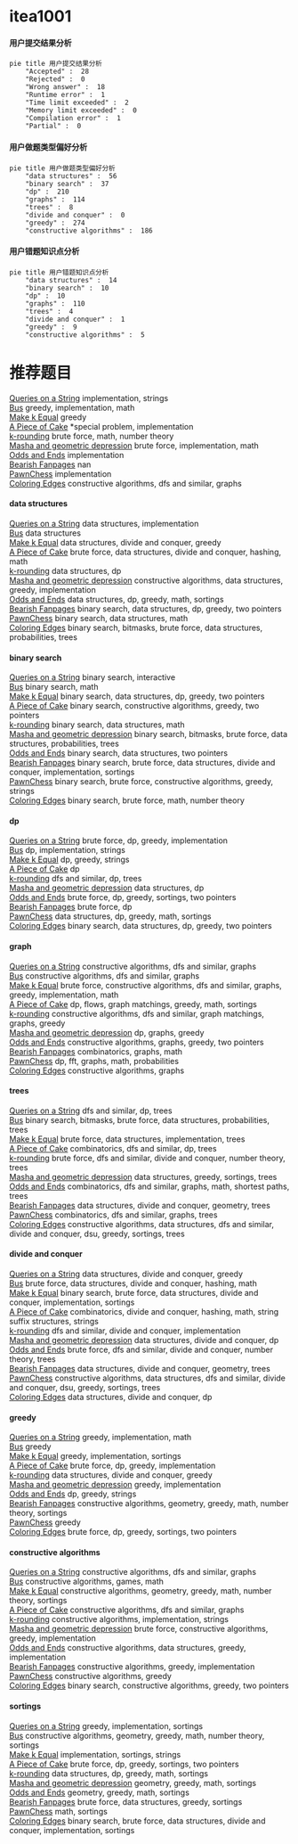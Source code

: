 # itea1001
<!-- tabs:start -->
#### **用户提交结果分析**

```mermaid
pie title 用户提交结果分析
    "Accepted" :  28
    "Rejected" :  0
    "Wrong answer" :  18
    "Runtime error" :  1
    "Time limit exceeded" :  2
    "Memory limit exceeded" :  0
    "Compilation error" :  1
    "Partial" :  0
```
#### **用户做题类型偏好分析**

```mermaid
pie title 用户做题类型偏好分析
    "data structures" :  56
    "binary search" :  37
    "dp" :  210
    "graphs" :  114
    "trees" :  8
    "divide and conquer" :  0
    "greedy" :  274
    "constructive algorithms" :  186
```
#### **用户错题知识点分析**

```mermaid
pie title 用户错题知识点分析
    "data structures" :  14
    "binary search" :  10
    "dp" :  10
    "graphs" :  110
    "trees" :  4
    "divide and conquer" :  1
    "greedy" :  9
    "constructive algorithms" :  5
```
<!-- tabs:end -->
# 推荐题目
[Queries on a String](http://codeforces.com/problemset/problem/598/B)		implementation,
                        strings		  
[Bus](http://codeforces.com/problemset/problem/864/C)		greedy,
                        implementation,
                        math		  
[Make k Equal](http://codeforces.com/problemset/problem/1328/F)		greedy		  
[A Piece of Cake](http://codeforces.com/problemset/problem/171/C)		*special problem,
                        implementation		  
[k-rounding](http://codeforces.com/problemset/problem/858/A)		brute force,
                        math,
                        number theory		  
[Masha and geometric depression](http://codeforces.com/problemset/problem/789/B)		brute force,
                        implementation,
                        math		  
[Odds and Ends](http://codeforces.com/problemset/problem/849/A)		implementation		  
[Bearish Fanpages](http://codeforces.com/problemset/problem/643/D)		nan		  
[PawnChess](http://codeforces.com/problemset/problem/592/A)		implementation		  
[Coloring Edges](http://codeforces.com/problemset/problem/1217/D)		constructive algorithms,
                        dfs and similar,
                        graphs		  
<!-- tabs:start -->
#### **data structures**
[Queries on a String](http://codeforces.com/problemset/problem/1100/B)		data structures,
                        implementation		  
[Bus](http://codeforces.com/problemset/problem/338/E)		data structures		  
[Make k Equal](https://codeforces.com/contest/634/problem/D)		data structures,
                        divide and conquer,
                        greedy		  
[A Piece of Cake](http://codeforces.com/problemset/problem/1175/F)		brute force,
                        data structures,
                        divide and conquer,
                        hashing,
                        math		  
[k-rounding](http://codeforces.com/problemset/problem/1106/E)		data structures,
                        dp		  
[Masha and geometric depression](http://codeforces.com/problemset/problem/911/E)		constructive algorithms,
                        data structures,
                        greedy,
                        implementation		  
[Odds and Ends](https://codeforces.com/contest/1321/problem/B)		data structures,
                        dp,
                        greedy,
                        math,
                        sortings		  
[Bearish Fanpages](http://codeforces.com/problemset/problem/1492/C)		binary search,
                        data structures,
                        dp,
                        greedy,
                        two pointers		  
[PawnChess](http://codeforces.com/problemset/problem/1490/G)		binary search,
                        data structures,
                        math		  
[Coloring Edges](http://codeforces.com/problemset/problem/1479/D)		binary search,
                        bitmasks,
                        brute force,
                        data structures,
                        probabilities,
                        trees		  
#### **binary search**
[Queries on a String](http://codeforces.com/problemset/problem/1007/C)		binary search,
                        interactive		  
[Bus](http://codeforces.com/problemset/problem/1352/C)		binary search,
                        math		  
[Make k Equal](http://codeforces.com/problemset/problem/1492/C)		binary search,
                        data structures,
                        dp,
                        greedy,
                        two pointers		  
[A Piece of Cake](http://codeforces.com/problemset/problem/1463/D)		binary search,
                        constructive algorithms,
                        greedy,
                        two pointers		  
[k-rounding](http://codeforces.com/problemset/problem/1490/G)		binary search,
                        data structures,
                        math		  
[Masha and geometric depression](http://codeforces.com/problemset/problem/1479/D)		binary search,
                        bitmasks,
                        brute force,
                        data structures,
                        probabilities,
                        trees		  
[Odds and Ends](http://codeforces.com/problemset/problem/1436/E)		binary search,
                        data structures,
                        two pointers		  
[Bearish Fanpages](http://codeforces.com/problemset/problem/1461/D)		binary search,
                        brute force,
                        data structures,
                        divide and conquer,
                        implementation,
                        sortings		  
[PawnChess](http://codeforces.com/problemset/problem/1493/C)		binary search,
                        brute force,
                        constructive algorithms,
                        greedy,
                        strings		  
[Coloring Edges](http://codeforces.com/problemset/problem/1487/D)		binary search,
                        brute force,
                        math,
                        number theory		  
#### **dp**
[Queries on a String](http://codeforces.com/problemset/problem/548/B)		brute force,
                        dp,
                        greedy,
                        implementation		  
[Bus](http://codeforces.com/problemset/problem/1149/B)		dp,
                        implementation,
                        strings		  
[Make k Equal](http://codeforces.com/problemset/problem/1037/C)		dp,
                        greedy,
                        strings		  
[A Piece of Cake](http://codeforces.com/problemset/problem/983/B)		dp		  
[k-rounding](http://codeforces.com/problemset/problem/1092/F)		dfs and similar,
                        dp,
                        trees		  
[Masha and geometric depression](http://codeforces.com/problemset/problem/1106/E)		data structures,
                        dp		  
[Odds and Ends](http://codeforces.com/problemset/problem/1452/E)		brute force,
                        dp,
                        greedy,
                        sortings,
                        two pointers		  
[Bearish Fanpages](http://codeforces.com/problemset/problem/142/C)		brute force,
                        dp		  
[PawnChess](https://codeforces.com/contest/1321/problem/B)		data structures,
                        dp,
                        greedy,
                        math,
                        sortings		  
[Coloring Edges](http://codeforces.com/problemset/problem/1492/C)		binary search,
                        data structures,
                        dp,
                        greedy,
                        two pointers		  
#### **graph**
[Queries on a String](http://codeforces.com/problemset/problem/1217/D)		constructive algorithms,
                        dfs and similar,
                        graphs		  
[Bus](http://codeforces.com/problemset/problem/1385/E)		constructive algorithms,
                        dfs and similar,
                        graphs		  
[Make k Equal](http://codeforces.com/problemset/problem/1487/C)		brute force,
                        constructive algorithms,
                        dfs and similar,
                        graphs,
                        greedy,
                        implementation,
                        math		  
[A Piece of Cake](http://codeforces.com/problemset/problem/1437/C)		dp,
                        flows,
                        graph matchings,
                        greedy,
                        math,
                        sortings		  
[k-rounding](http://codeforces.com/problemset/problem/1470/D)		constructive algorithms,
                        dfs and similar,
                        graph matchings,
                        graphs,
                        greedy		  
[Masha and geometric depression](http://codeforces.com/problemset/problem/1476/C)		dp,
                        graphs,
                        greedy		  
[Odds and Ends](http://codeforces.com/problemset/problem/1304/D)		constructive algorithms,
                        graphs,
                        greedy,
                        two pointers		  
[Bearish Fanpages](http://codeforces.com/problemset/problem/1475/C)		combinatorics,
                        graphs,
                        math		  
[PawnChess](http://codeforces.com/problemset/problem/553/E)		dp,
                        fft,
                        graphs,
                        math,
                        probabilities		  
[Coloring Edges](http://codeforces.com/problemset/problem/1495/C)		constructive algorithms,
                        graphs		  
#### **trees**
[Queries on a String](http://codeforces.com/problemset/problem/1092/F)		dfs and similar,
                        dp,
                        trees		  
[Bus](http://codeforces.com/problemset/problem/1479/D)		binary search,
                        bitmasks,
                        brute force,
                        data structures,
                        probabilities,
                        trees		  
[Make k Equal](http://codeforces.com/problemset/problem/1511/C)		brute force,
                        data structures,
                        implementation,
                        trees		  
[A Piece of Cake](http://codeforces.com/problemset/problem/1499/F)		combinatorics,
                        dfs and similar,
                        dp,
                        trees		  
[k-rounding](http://codeforces.com/problemset/problem/1491/E)		brute force,
                        dfs and similar,
                        divide and conquer,
                        number theory,
                        trees		  
[Masha and geometric depression](http://codeforces.com/problemset/problem/1466/D)		data structures,
                        greedy,
                        sortings,
                        trees		  
[Odds and Ends](http://codeforces.com/problemset/problem/1495/D)		combinatorics,
                        dfs and similar,
                        graphs,
                        math,
                        shortest paths,
                        trees		  
[Bearish Fanpages](http://codeforces.com/problemset/problem/1303/G)		data structures,
                        divide and conquer,
                        geometry,
                        trees		  
[PawnChess](http://codeforces.com/problemset/problem/1454/E)		combinatorics,
                        dfs and similar,
                        graphs,
                        trees		  
[Coloring Edges](http://codeforces.com/problemset/problem/1494/D)		constructive algorithms,
                        data structures,
                        dfs and similar,
                        divide and conquer,
                        dsu,
                        greedy,
                        sortings,
                        trees		  
#### **divide and conquer**
[Queries on a String](https://codeforces.com/contest/634/problem/D)		data structures,
                        divide and conquer,
                        greedy		  
[Bus](http://codeforces.com/problemset/problem/1175/F)		brute force,
                        data structures,
                        divide and conquer,
                        hashing,
                        math		  
[Make k Equal](http://codeforces.com/problemset/problem/1461/D)		binary search,
                        brute force,
                        data structures,
                        divide and conquer,
                        implementation,
                        sortings		  
[A Piece of Cake](http://codeforces.com/problemset/problem/1466/G)		combinatorics,
                        divide and conquer,
                        hashing,
                        math,
                        string suffix structures,
                        strings		  
[k-rounding](http://codeforces.com/problemset/problem/1490/D)		dfs and similar,
                        divide and conquer,
                        implementation		  
[Masha and geometric depression](https://codeforces.com/contest/1483/problem/C)		data structures,
                        divide and conquer,
                        dp		  
[Odds and Ends](http://codeforces.com/problemset/problem/1491/E)		brute force,
                        dfs and similar,
                        divide and conquer,
                        number theory,
                        trees		  
[Bearish Fanpages](http://codeforces.com/problemset/problem/1303/G)		data structures,
                        divide and conquer,
                        geometry,
                        trees		  
[PawnChess](http://codeforces.com/problemset/problem/1494/D)		constructive algorithms,
                        data structures,
                        dfs and similar,
                        divide and conquer,
                        dsu,
                        greedy,
                        sortings,
                        trees		  
[Coloring Edges](http://codeforces.com/problemset/problem/1482/E)		data structures,
                        divide and conquer,
                        dp		  
#### **greedy**
[Queries on a String](http://codeforces.com/problemset/problem/864/C)		greedy,
                        implementation,
                        math		  
[Bus](http://codeforces.com/problemset/problem/1328/F)		greedy		  
[Make k Equal](http://codeforces.com/problemset/problem/1041/A)		greedy,
                        implementation,
                        sortings		  
[A Piece of Cake](http://codeforces.com/problemset/problem/548/B)		brute force,
                        dp,
                        greedy,
                        implementation		  
[k-rounding](https://codeforces.com/contest/634/problem/D)		data structures,
                        divide and conquer,
                        greedy		  
[Masha and geometric depression](http://codeforces.com/problemset/problem/363/C)		greedy,
                        implementation		  
[Odds and Ends](http://codeforces.com/problemset/problem/1037/C)		dp,
                        greedy,
                        strings		  
[Bearish Fanpages](http://codeforces.com/problemset/problem/766/B)		constructive algorithms,
                        geometry,
                        greedy,
                        math,
                        number theory,
                        sortings		  
[PawnChess](http://codeforces.com/problemset/problem/3/D)		greedy		  
[Coloring Edges](http://codeforces.com/problemset/problem/1452/E)		brute force,
                        dp,
                        greedy,
                        sortings,
                        two pointers		  
#### **constructive algorithms**
[Queries on a String](http://codeforces.com/problemset/problem/1217/D)		constructive algorithms,
                        dfs and similar,
                        graphs		  
[Bus](http://codeforces.com/problemset/problem/493/D)		constructive algorithms,
                        games,
                        math		  
[Make k Equal](http://codeforces.com/problemset/problem/766/B)		constructive algorithms,
                        geometry,
                        greedy,
                        math,
                        number theory,
                        sortings		  
[A Piece of Cake](http://codeforces.com/problemset/problem/1385/E)		constructive algorithms,
                        dfs and similar,
                        graphs		  
[k-rounding](http://codeforces.com/problemset/problem/1512/C)		constructive algorithms,
                        implementation,
                        strings		  
[Masha and geometric depression](http://codeforces.com/problemset/problem/1091/B)		brute force,
                        constructive algorithms,
                        greedy,
                        implementation		  
[Odds and Ends](http://codeforces.com/problemset/problem/911/E)		constructive algorithms,
                        data structures,
                        greedy,
                        implementation		  
[Bearish Fanpages](http://codeforces.com/problemset/problem/1371/D)		constructive algorithms,
                        greedy,
                        implementation		  
[PawnChess](http://codeforces.com/problemset/problem/1493/A)		constructive algorithms,
                        greedy		  
[Coloring Edges](http://codeforces.com/problemset/problem/1463/D)		binary search,
                        constructive algorithms,
                        greedy,
                        two pointers		  
#### **sortings**
[Queries on a String](http://codeforces.com/problemset/problem/1041/A)		greedy,
                        implementation,
                        sortings		  
[Bus](http://codeforces.com/problemset/problem/766/B)		constructive algorithms,
                        geometry,
                        greedy,
                        math,
                        number theory,
                        sortings		  
[Make k Equal](http://codeforces.com/problemset/problem/141/A)		implementation,
                        sortings,
                        strings		  
[A Piece of Cake](http://codeforces.com/problemset/problem/1452/E)		brute force,
                        dp,
                        greedy,
                        sortings,
                        two pointers		  
[k-rounding](https://codeforces.com/contest/1321/problem/B)		data structures,
                        dp,
                        greedy,
                        math,
                        sortings		  
[Masha and geometric depression](https://codeforces.com/contest/1496/problem/C)		geometry,
                        greedy,
                        math,
                        sortings		  
[Odds and Ends](http://codeforces.com/problemset/problem/1495/A)		geometry,
                        greedy,
                        math,
                        sortings		  
[Bearish Fanpages](http://codeforces.com/problemset/problem/1497/A)		brute force,
                        data structures,
                        greedy,
                        sortings		  
[PawnChess](http://codeforces.com/problemset/problem/1427/A)		math,
                        sortings		  
[Coloring Edges](http://codeforces.com/problemset/problem/1461/D)		binary search,
                        brute force,
                        data structures,
                        divide and conquer,
                        implementation,
                        sortings		  
<!-- tabs:end -->
